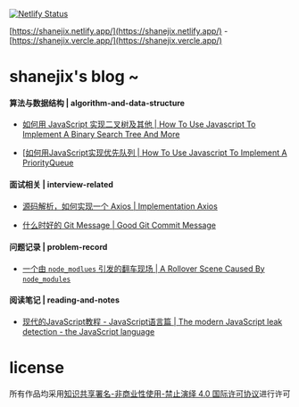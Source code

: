 [![Netlify Status](https://api.netlify.com/api/v1/badges/16bb65ea-a3b6-4500-b8fe-a7361ce2ba61/deploy-status)](https://app.netlify.com/sites/shanejix/deploys)

[https://shanejix.netlify.app/](https://shanejix.netlify.app/) - [https://shanejix.vercle.app/](https://shanejix.vercle.app/)



# shanejix's blog ~



#### 算法与数据结构 | algorithm-and-data-structure

- [如何用 JavaScript 实现二叉树及其他 | How To Use Javascript To Implement A Binary Search Tree And More](https://shanejix.netlify.app/How%20To%20Use%20Javascript%20To%20Implement%20A%20Binary%20Search%20Tree%20And%20More/How%20To%20Use%20Javascript%20To%20Implement%20A%20Binary%20Search%20Tree%20And%20More/)

- [[如何用JavaScript实现优先队列 | How To Use Javascript To Implement A PriorityQueue](https://shanejix.netlify.app/How%20To%20Use%20Javascript%20To%20Implement%20A%20PriorityQueue/How%20To%20Use%20Javascript%20To%20Implement%20A%20PriorityQueue/)


#### 面试相关 | interview-related

- [源码解析，如何实现一个 Axios | Implementation Axios](https://shanejix.netlify.app/Implementation%20Axios/Implementation%20Axios/)

- [什么时好的 Git Message | Good Git Commit Message](https://shanejix.netlify.app/Good%20Git%20Commit%20Message/Good%20Git%20Commit%20Message/)


#### 问题记录 | problem-record

- [一个由 `node_modlues` 引发的翻车现场 | A Rollover Scene Caused By `node_modules`](https://shanejix.netlify.app/A%20Rollover%20Scene%20Caused%20By%20%60node_modules%60/A%20Rollover%20Scene%20Caused%20By%20%60node_modules%60/)



#### 阅读笔记 | reading-and-notes

- [现代的JavaScript教程 - JavaScript语言篇 | The modern JavaScript leak detection - the JavaScript language](https://shanejix.netlify.app/The%20modern%20JavaScript%20leak%20detection%20-%20the%20JavaScript%20language/The%20modern%20JavaScript%20leak%20detection%20-%20the%20JavaScript%20language/)

# license

所有作品均采用[知识共享署名-非商业性使用-禁止演绎 4.0 国际许可协议](https://creativecommons.org/licenses/by-nc-nd/4.0/)进行许可
